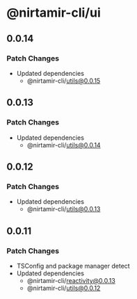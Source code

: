 # @nirtamir-cli/ui

## 0.0.14

### Patch Changes

- Updated dependencies
  - @nirtamir-cli/utils@0.0.15

## 0.0.13

### Patch Changes

- Updated dependencies
  - @nirtamir-cli/utils@0.0.14

## 0.0.12

### Patch Changes

- Updated dependencies
  - @nirtamir-cli/utils@0.0.13

## 0.0.11

### Patch Changes

- TSConfig and package manager detect
- Updated dependencies
  - @nirtamir-cli/reactivity@0.0.13
  - @nirtamir-cli/utils@0.0.12
